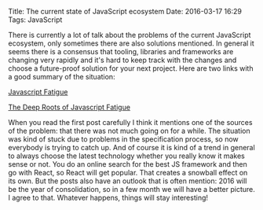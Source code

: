 Title: The current state of JavaScript ecosystem
Date: 2016-03-17 16:29
Tags: JavaScript

There is currently a lot of talk about the problems of the current JavaScript ecosystem, only sometimes there are also solutions mentioned. In general it seems there is a consensus that tooling, libraries and frameworks are changing very rapidly and it's hard to keep track with the changes and choose a future-proof solution for your next project. Here are two links with a good summary of the situation:

[Javascript Fatigue](https://medium.com/@ericclemmons/javascript-fatigue-48d4011b6fc4#.6kwb84p07)

[The Deep Roots of Javascript Fatigue](https://segment.com/blog/the-deep-roots-of-js-fatigue/)

When you read the first post carefully I think it mentions one of the sources of the problem: that there was not much going on for a while. The situation was kind of stuck due to problems in the specification process, so now everybody is trying to catch up. And of course it is kind of a trend in general to always choose the latest technology whether you really know it makes sense or not. You do an online search for the best JS framework and then go with React, so React will get popular. That creates a snowball effect on its own. But the posts also have an outlook that is often mention: 2016 will be the year of consolidation, so in a few month we will have a better picture. I agree to that. Whatever happens, things will stay interesting!
